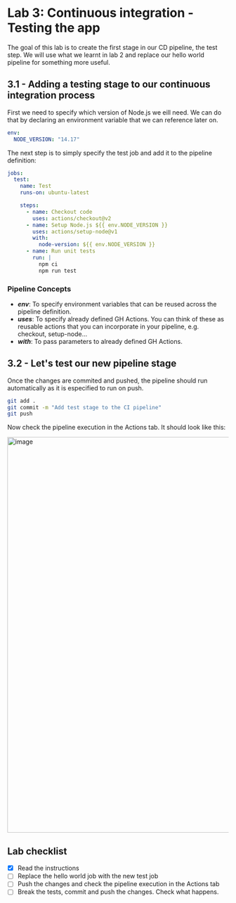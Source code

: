 # Lab 3: Continuous integration - Testing the app

The goal of this lab is to create the first stage in our CD pipeline, the test step. We will use what we learnt in lab 2 and replace our hello world pipeline for something more useful.

## 3.1 - Adding a testing stage to our continuous integration process

First we need to specify which version of Node.js we eill need. We can do that by declaring an environment variable that we can reference later on.

```yml
env:
  NODE_VERSION: "14.17"
```

The next step is to simply specify the test job and add it to the pipeline definition:

```yml
jobs:
  test:
    name: Test
    runs-on: ubuntu-latest

    steps:
      - name: Checkout code
        uses: actions/checkout@v2
      - name: Setup Node.js ${{ env.NODE_VERSION }}
        uses: actions/setup-node@v1
        with:
          node-version: ${{ env.NODE_VERSION }}
      - name: Run unit tests
        run: |
          npm ci
          npm run test
```

### Pipeline Concepts

- **_env_**: To specify environment variables that can be reused across the pipeline definition.
- **_uses_**: To specify already defined GH Actions. You can think of these as reusable actions that you can incorporate in your pipeline, e.g. checkout, setup-node...
- **_with_**: To pass parameters to already defined GH Actions.

## 3.2 - Let's test our new pipeline stage

Once the changes are commited and pushed, the pipeline should run automatically as it is especified to run on push.

```bash
git add .
git commit -m "Add test stage to the CI pipeline"
git push
```

Now check the pipeline execution in the Actions tab. It should look like this:

<img width="900" alt="image" src="https://github.com/caprosset/github-actions-repository/assets/12846321/5a448c54-004d-48fe-95c3-b5401480c075">



## Lab checklist

- [x] Read the instructions
- [ ] Replace the hello world job with the new test job
- [ ] Push the changes and check the pipeline execution in the Actions tab
- [ ] Break the tests, commit and push the changes. Check what happens.
